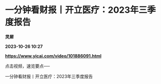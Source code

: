 # 一分钟看财报丨开立医疗：2023年三季度报告
**灵犀**

**2023-10-26 10:27**

**https://www.yicai.com/video/101886091.html**

点击视频，速览要点──

一分钟看财报丨开立医疗：2023年三季度报告